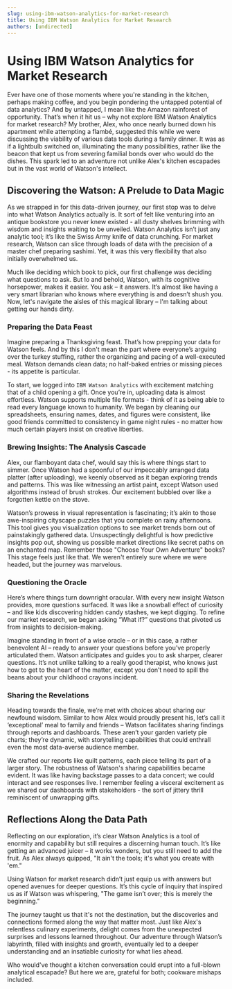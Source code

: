 ```yaml
---
slug: using-ibm-watson-analytics-for-market-research
title: Using IBM Watson Analytics for Market Research
authors: [undirected]
---
```



# Using IBM Watson Analytics for Market Research

Ever have one of those moments where you're standing in the kitchen, perhaps making coffee, and you begin pondering the untapped potential of data analytics? And by untapped, I mean like the Amazon rainforest of opportunity. That’s when it hit us – why not explore IBM Watson Analytics for market research? My brother, Alex, who once nearly burned down his apartment while attempting a flambé, suggested this while we were discussing the viability of various data tools during a family dinner. It was as if a lightbulb switched on, illuminating the many possibilities, rather like the beacon that kept us from severing familial bonds over who would do the dishes. This spark led to an adventure not unlike Alex's kitchen escapades but in the vast world of Watson's intellect.

## Discovering the Watson: A Prelude to Data Magic

As we strapped in for this data-driven journey, our first stop was to delve into what Watson Analytics actually is. It sort of felt like venturing into an antique bookstore you never knew existed - all dusty shelves brimming with wisdom and insights waiting to be unveiled. Watson Analytics isn’t just any analytic tool; it’s like the Swiss Army knife of data crunching. For market research, Watson can slice through loads of data with the precision of a master chef preparing sashimi. Yet, it was this very flexibility that also initially overwhelmed us.

Much like deciding which book to pick, our first challenge was deciding what questions to ask. But lo and behold, Watson, with its cognitive horsepower, makes it easier. You ask – it answers. It’s almost like having a very smart librarian who knows where everything is and doesn’t shush you. Now, let's navigate the aisles of this magical library – I'm talking about getting our hands dirty.

### Preparing the Data Feast

Imagine preparing a Thanksgiving feast. That’s how prepping your data for Watson feels. And by this I don't mean the part where everyone’s arguing over the turkey stuffing, rather the organizing and pacing of a well-executed meal. Watson demands clean data; no half-baked entries or missing pieces - its appetite is particular.

To start, we logged into `IBM Watson Analytics` with excitement matching that of a child opening a gift. Once you’re in, uploading data is almost effortless. Watson supports multiple file formats - think of it as being able to read every language known to humanity. We began by cleaning our spreadsheets, ensuring names, dates, and figures were consistent, like good friends committed to consistency in game night rules - no matter how much certain players insist on creative liberties. 

### Brewing Insights: The Analysis Cascade

Alex, our flamboyant data chef, would say this is where things start to simmer. Once Watson had a spoonful of our impeccably arranged data platter (after uploading), we keenly observed as it began exploring trends and patterns. This was like witnessing an artist paint, except Watson used algorithms instead of brush strokes. Our excitement bubbled over like a forgotten kettle on the stove.

Watson’s prowess in visual representation is fascinating; it’s akin to those awe-inspiring cityscape puzzles that you complete on rainy afternoons. This tool gives you visualization options to see market trends born out of painstakingly gathered data. Unsuspectingly delightful is how predictive insights pop out, showing us possible market directions like secret paths on an enchanted map. Remember those "Choose Your Own Adventure" books? This stage feels just like that. We weren't entirely sure where we were headed, but the journey was marvelous.

### Questioning the Oracle

Here’s where things turn downright oracular. With every new insight Watson provides, more questions surfaced. It was like a snowball effect of curiosity – and like kids discovering hidden candy stashes, we kept digging. To refine our market research, we began asking “What if?” questions that pivoted us from insights to decision-making.

Imagine standing in front of a wise oracle – or in this case, a rather benevolent AI – ready to answer your questions before you’ve properly articulated them. Watson anticipates and guides you to ask sharper, clearer questions. It’s not unlike talking to a really good therapist, who knows just how to get to the heart of the matter, except you don’t need to spill the beans about your childhood crayons incident.

### Sharing the Revelations

Heading towards the finale, we’re met with choices about sharing our newfound wisdom. Similar to how Alex would proudly present his, let’s call it ‘exceptional’ meal to family and friends – Watson facilitates sharing findings through reports and dashboards. These aren’t your garden variety pie charts; they’re dynamic, with storytelling capabilities that could enthrall even the most data-averse audience member.

We crafted our reports like quilt patterns, each piece telling its part of a larger story. The robustness of Watson's sharing capabilities became evident. It was like having backstage passes to a data concert; we could interact and see responses live. I remember feeling a visceral excitement as we shared our dashboards with stakeholders - the sort of jittery thrill reminiscent of unwrapping gifts.

## Reflections Along the Data Path

Reflecting on our exploration, it’s clear Watson Analytics is a tool of enormity and capability but still requires a discerning human touch. It’s like getting an advanced juicer – it works wonders, but you still need to add the fruit. As Alex always quipped, "It ain't the tools; it's what you create with 'em."

Using Watson for market research didn’t just equip us with answers but opened avenues for deeper questions. It’s this cycle of inquiry that inspired us as if Watson was whispering, "The game isn’t over; this is merely the beginning."

The journey taught us that it's not the destination, but the discoveries and connections formed along the way that matter most. Just like Alex's relentless culinary experiments, delight comes from the unexpected surprises and lessons learned throughout. Our adventure through Watson’s labyrinth, filled with insights and growth, eventually led to a deeper understanding and an insatiable curiosity for what lies ahead.

Who would've thought a kitchen conversation could erupt into a full-blown analytical escapade? But here we are, grateful for both; cookware mishaps included.